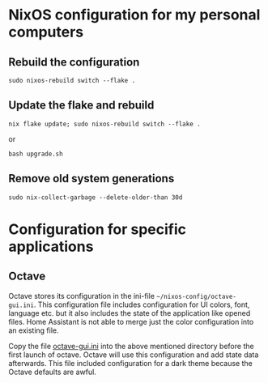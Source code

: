 # NixOS configuration for my personal computers

## Rebuild the configuration

`sudo nixos-rebuild switch --flake .`

## Update the flake and rebuild

`nix flake update; sudo nixos-rebuild switch --flake .`

or

`bash upgrade.sh`

## Remove old system generations

`sudo nix-collect-garbage --delete-older-than 30d`

# Configuration for specific applications

## Octave
Octave stores its configuration in the ini-file `~/nixos-config/octave-gui.ini`. This configuration file includes configuration for UI colors, font, language etc. but it also includes the state of the application like opened files. Home Assistant is not able to merge just the color configuration into an existing file.

Copy the file [octave-gui.ini](./user/app/octave-gui.ini) into the above mentioned directory before the first launch of octave. Octave will use this configuration and add state data afterwards. This file included configuration for a dark theme because the Octave defaults are awful.
